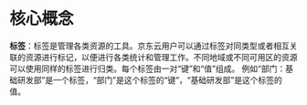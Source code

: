 # 核心概念

**标签**：标签是管理各类资源的工具。京东云用户可以通过标签对同类型或者相互关联的资源进行标记，以便进行各类统计和管理工作。不同地域或不同可用区的资源可以使用同样的标签进行归类。每个标签由一对“键”和“值”组成。
例如“部门：基础研发部”是一个标签，“部门”是这个标签的“键”，“基础研发部”是这个标签的值。
